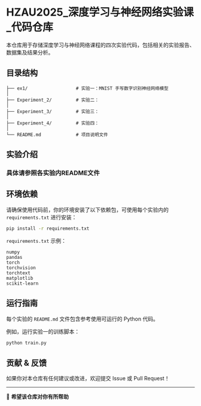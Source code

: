 # HZAU2025_深度学习与神经网络实验课_代码仓库

本仓库用于存储深度学习与神经网络课程的四次实验代码，包括相关的实验报告、数据集及结果分析。

## 目录结构

```
├── ex1/                  # 实验一：MNIST 手写数字识别神经网络模型
│
├── Experiment_2/         # 实验二：
│
├── Experiment_3/         # 实验三：
│   
├── Experiment_4/         # 实验四：
│  
└── README.md             # 项目说明文件
```

## 实验介绍

### 具体请参照各实验内README文件

## 环境依赖

请确保使用代码前，你的环境安装了以下依赖包，可使用每个实验内的 `requirements.txt` 进行安装：

```bash
pip install -r requirements.txt
```

`requirements.txt` 示例：

```
numpy
pandas
torch
torchvision
torchtext
matplotlib
scikit-learn
```

## 运行指南

每个实验的 `README.md` 文件包含参考使用可运行的 Python 代码。

例如，运行实验一的训练脚本：

```bash
python train.py
```

## 贡献 & 反馈

如果你对本仓库有任何建议或改进，欢迎提交 Issue 或 Pull Request！

---

🎉 **希望该仓库对你有所帮助**

